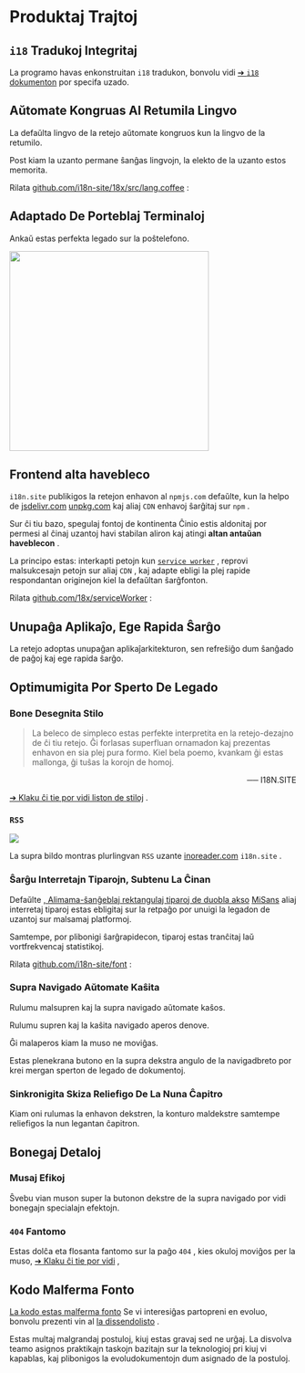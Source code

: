 # Produktaj Trajtoj

## `i18` Tradukoj Integritaj

La programo havas enkonstruitan `i18` tradukon, bonvolu vidi [➔ `i18` dokumenton](/i18) por specifa uzado.

## Aŭtomate Kongruas Al Retumila Lingvo

La defaŭlta lingvo de la retejo aŭtomate kongruos kun la lingvo de la retumilo.

Post kiam la uzanto permane ŝanĝas lingvojn, la elekto de la uzanto estos memorita.

Rilata [github.com/i18n-site/18x/src/lang.coffee](https://github.com/i18n-site/18x/blob/main/src/lang.coffee) :

## Adaptado De Porteblaj Terminaloj

Ankaŭ estas perfekta legado sur la poŝtelefono.

<img src="//p.3ti.site/1721379497.avif" width="350px">

## <a rel=id href="#ha" id="ha"></a> Frontend alta havebleco

`i18n.site` publikigos la retejon enhavon al `npmjs.com` defaŭlte, kun la helpo de [jsdelivr.com](//jsdelivr.com) [unpkg.com](//unpkg.com) kaj aliaj `CDN` enhavoj ŝarĝitaj sur `npm` .

Sur ĉi tiu bazo, spegulaj fontoj de kontinenta Ĉinio estis aldonitaj por permesi al ĉinaj uzantoj havi stabilan aliron kaj atingi **altan antaŭan haveblecon** .

La principo estas: interkapti petojn kun [`service worker`](https://developer.mozilla.org/docs/Web/API/Service_Worker_API) , reprovi malsukcesajn petojn sur aliaj `CDN` , kaj adapte ebligi la plej rapide respondantan originejon kiel la defaŭltan ŝarĝfonton.

Rilata [github.com/18x/serviceWorker](https://github.com/i18n-site/18x/tree/main/serviceWorker) :

## Unupaĝa Aplikaĵo, Ege Rapida Ŝarĝo

La retejo adoptas unupaĝan aplikaĵarkitekturon, sen refreŝiĝo dum ŝanĝado de paĝoj kaj ege rapida ŝarĝo.

## Optimumigita Por Sperto De Legado

### Bone Desegnita Stilo

> La beleco de simpleco estas perfekte interpretita en la retejo-dezajno de ĉi tiu retejo.
> Ĝi forlasas superfluan ornamadon kaj prezentas enhavon en sia plej pura formo.
> Kiel bela poemo, kvankam ĝi estas mallonga, ĝi tuŝas la korojn de homoj.

<p style="text-align:right">── I18N.SITE</p>

[➔ Klaku ĉi tie por vidi liston de stiloj](/i18n.site/md/styl) .

### `RSS`

![](//p.3ti.site/1725541085.avif)

La supra bildo montras plurlingvan `RSS` uzante [inoreader.com](//inoreader.com) `i18n.site` .

### Ŝarĝu Interretajn Tiparojn, Subtenu La Ĉinan

Defaŭlte [, Alimama-ŝanĝeblaj rektangulaj tiparoj de duobla akso](https://www.iconfont.cn/fonts/detail?cnid=pOvFIr086ADR) [MiSans](https://hyperos.mi.com/font/zh/download/) aliaj interretaj tiparoj estas ebligitaj sur la retpaĝo por unuigi la legadon de uzantoj sur malsamaj platformoj.

Samtempe, por plibonigi ŝarĝrapidecon, tiparoj estas tranĉitaj laŭ vortfrekvencaj statistikoj.

Rilata [github.com/i18n-site/font](https://github.com/i18n-site/font) :

### Supra Navigado Aŭtomate Kaŝita

Rulumu malsupren kaj la supra navigado aŭtomate kaŝos.

Rulumu supren kaj la kaŝita navigado aperos denove.

Ĝi malaperos kiam la muso ne moviĝas.

Estas plenekrana butono en la supra dekstra angulo de la navigadbreto por krei mergan sperton de legado de dokumentoj.

### Sinkronigita Skiza Reliefigo De La Nuna Ĉapitro

Kiam oni rulumas la enhavon dekstren, la konturo maldekstre samtempe reliefigos la nun legantan ĉapitron.

## Bonegaj Detaloj

### Musaj Efikoj

Ŝvebu vian muson super la butonon dekstre de la supra navigado por vidi bonegajn specialajn efektojn.

### `404` Fantomo

Estas dolĉa eta flosanta fantomo sur la paĝo `404` , kies okuloj moviĝos per la muso, [➔ Klaku ĉi tie por vidi](/404) ,

## Kodo Malferma Fonto

[La kodo estas malferma fonto](/i18n.site/c/src) Se vi interesiĝas partopreni en evoluo, bonvolu prezenti vin al [la dissendolisto](//groups.google.com/u/2/g/i18n-site) .

Estas multaj malgrandaj postuloj, kiuj estas gravaj sed ne urĝaj. La disvolva teamo asignos praktikajn taskojn bazitajn sur la teknologioj pri kiuj vi kapablas, kaj plibonigos la evoludokumentojn dum asignado de la postuloj.